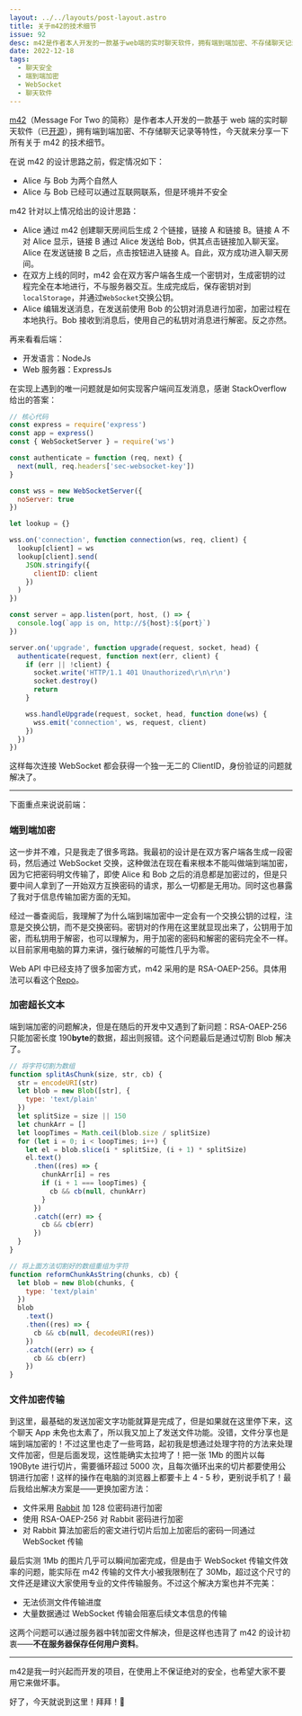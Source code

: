 ```yaml
---
layout: ../../layouts/post-layout.astro
title: 关于m42的技术细节
issue: 92
desc: m42是作者本人开发的一款基于web端的实时聊天软件，拥有端到端加密、不存储聊天记录等特性，今天就来分享一下所有关于m42的技术细节。
date: 2022-12-18
tags:
  - 聊天安全
  - 端到端加密
  - WebSocket
  - 聊天软件
---
```


[m42](https://m42.jw1.dev)（Message For Two 的简称）是作者本人开发的一款基于 web 端的实时聊天软件（已[开源](https://github.com/jw-12138/m42)），拥有端到端加密、不存储聊天记录等特性，今天就来分享一下所有关于 m42 的技术细节。

在说 m42 的设计思路之前，假定情况如下：

- Alice 与 Bob 为两个自然人
- Alice 与 Bob 已经可以通过互联网联系，但是环境并不安全

m42 针对以上情况给出的设计思路：

- Alice 通过 m42 创建聊天房间后生成 2 个链接，链接 A 和链接 B。链接 A 不对 Alice 显示，链接 B 通过 Alice 发送给 Bob，供其点击链接加入聊天室。Alice 在发送链接 B 之后，点击按钮进入链接 A。自此，双方成功进入聊天房间。
- 在双方上线的同时，m42 会在双方客户端各生成一个密钥对，生成密钥的过程完全在本地进行，不与服务器交互。生成完成后，保存密钥对到`localStorage`，并通过`WebSocket`交换公钥。
- Alice 编辑发送消息，在发送前使用 Bob 的公钥对消息进行加密，加密过程在本地执行。Bob 接收到消息后，使用自己的私钥对消息进行解密。反之亦然。

再来看看后端：

- 开发语言：NodeJs
- Web 服务器：ExpressJs

在实现上遇到的唯一问题就是如何实现客户端间互发消息，感谢 StackOverflow 给出的答案：

```javascript
// 核心代码
const express = require('express')
const app = express()
const { WebSocketServer } = require('ws')

const authenticate = function (req, next) {
  next(null, req.headers['sec-websocket-key'])
}

const wss = new WebSocketServer({
  noServer: true
})

let lookup = {}

wss.on('connection', function connection(ws, req, client) {
  lookup[client] = ws
  lookup[client].send(
    JSON.stringify({
      clientID: client
    })
  )
})

const server = app.listen(port, host, () => {
  console.log(`app is on, http://${host}:${port}`)
})

server.on('upgrade', function upgrade(request, socket, head) {
  authenticate(request, function next(err, client) {
    if (err || !client) {
      socket.write('HTTP/1.1 401 Unauthorized\r\n\r\n')
      socket.destroy()
      return
    }

    wss.handleUpgrade(request, socket, head, function done(ws) {
      wss.emit('connection', ws, request, client)
    })
  })
})
```

这样每次连接 WebSocket 都会获得一个独一无二的 ClientID，身份验证的问题就解决了。

---

下面重点来说说前端：

### 端到端加密

这一步并不难，只是我走了很多弯路。我最初的设计是在双方客户端各生成一段密码，然后通过 WebSocket 交换，这种做法在现在看来根本不能叫做端到端加密，因为它把密码明文传输了，即使 Alice 和 Bob 之后的消息都是加密过的，但是只要中间人拿到了一开始双方互换密码的请求，那么一切都是无用功。同时这也暴露了我对于信息传输加密方面的无知。

经过一番查阅后，我理解了为什么端到端加密中一定会有一个交换公钥的过程，注意是交换公钥，而不是交换密码。密钥对的作用在这里就显现出来了，公钥用于加密，而私钥用于解密，也可以理解为，用于加密的密码和解密的密码完全不一样。以目前家用电脑的算力来讲，强行破解的可能性几乎为零。

Web API 中已经支持了很多加密方式，m42 采用的是 RSA-OAEP-256。具体用法可以看这个[Repo](https://github.com/diafygi/webcrypto-examples)。

### 加密超长文本

端到端加密的问题解决，但是在随后的开发中又遇到了新问题：RSA-OAEP-256 只能加密长度 190**byte**的数据，超出则报错。这个问题最后是通过切割 Blob 解决了。

```javascript
// 将字符切割为数组
function splitAsChunk(size, str, cb) {
  str = encodeURI(str)
  let blob = new Blob([str], {
    type: 'text/plain'
  })
  let splitSize = size || 150
  let chunkArr = []
  let loopTimes = Math.ceil(blob.size / splitSize)
  for (let i = 0; i < loopTimes; i++) {
    let el = blob.slice(i * splitSize, (i + 1) * splitSize)
    el.text()
      .then((res) => {
        chunkArr[i] = res
        if (i + 1 === loopTimes) {
          cb && cb(null, chunkArr)
        }
      })
      .catch((err) => {
        cb && cb(err)
      })
  }
}

// 将上面方法切割好的数组重组为字符
function reformChunkAsString(chunks, cb) {
  let blob = new Blob(chunks, {
    type: 'text/plain'
  })
  blob
    .text()
    .then((res) => {
      cb && cb(null, decodeURI(res))
    })
    .catch((err) => {
      cb && cb(err)
    })
}
```

### 文件加密传输

到这里，最基础的发送加密文字功能就算是完成了，但是如果就在这里停下来，这个聊天 App 未免也太素了，所以我又加上了发送文件功能。没错，文件分享也是端到端加密的！不过这里也走了一些弯路，起初我是想通过处理字符的方法来处理文件加密，但是后面发现，这性能确实太拉垮了！把一张 1Mb 的图片以每 190Byte 进行切片，需要循环超过 5000 次，且每次循环出来的切片都要使用公钥进行加密！这样的操作在电脑的浏览器上都要卡上 4 - 5 秒，更别说手机了！最后我给出解决方案是——更换加密方法：

- 文件采用 [Rabbit](<https://en.wikipedia.org/wiki/Rabbit_(cipher)>) 加 128 位密码进行加密
- 使用 RSA-OAEP-256 对 Rabbit 密码进行加密
- 对 Rabbit 算法加密后的密文进行切片后加上加密后的密码一同通过 WebSocket 传输

最后实测 1Mb 的图片几乎可以瞬间加密完成，但是由于 WebSocket 传输文件效率的问题，能实际在 m42 传输的文件大小被我限制在了 30Mb，超过这个尺寸的文件还是建议大家使用专业的文件传输服务。不过这个解决方案也并不完美：

- 无法侦测文件传输进度
- 大量数据通过 WebSocket 传输会阻塞后续文本信息的传输

这两个问题可以通过服务器中转加密文件解决，但是这样也违背了 m42 的设计初衷——**不在服务器保存任何用户资料**。

---

m42是我一时兴起而开发的项目，在使用上不保证绝对的安全，也希望大家不要用它来做坏事。

好了，今天就说到这里！拜拜！👋
